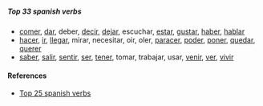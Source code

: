 
##### Top 33 spanish verbs

- [comer](./hablar.md), [dar](./dar.md), deber, [decir](./dar.md), [dejar](./poder.md), escuchar, [estar](./ir.md), [gustar](./gustar.md), [haber](./ir.md), [hablar](./hablar.md)
- [hacer](./hacer.md), [ir](./ir.md), [llegar](./poder.md), mirar, necesitar, oir, oler, [paracer](./salir.md), [poder](./poder.md), [poner](./gustar.md), [quedar](./ver.md), [querer](./gustar.md)
- [saber](./gustar.md), [salir](./salir.md), [sentir](./gustar.md), [ser](./ir.md), [tener](./ir.md), tomar, trabajar, usar, [venir](./hacer.md), [ver](./ver.md), [vivir](./hablar.md)

#### References

- [Top 25 spanish verbs](https://www.youtube.com/watch?v=-AV5LSve7Jc)
